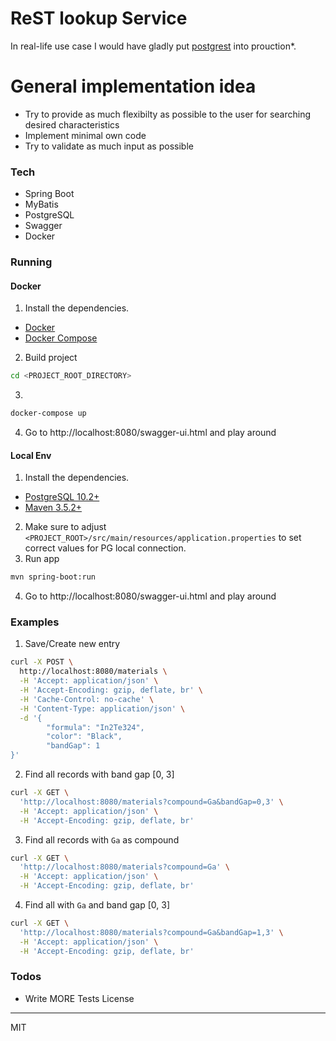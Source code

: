 # ReST lookup Service

In real-life use case I would have gladly put [postgrest](https://github.com/begriffs/postgrest) into prouction*. 

# General implementation idea

  - Try to provide as much flexibilty as possible to the user for searching desired characteristics
  - Implement minimal own code
  - Try to validate as much input as possible

### Tech

* Spring Boot
* MyBatis
* PostgreSQL
* Swagger
* Docker
 
### Running

#### Docker
1. Install the dependencies.
* [Docker](https://docs.docker.com/install/)
* [Docker Compose](https://docs.docker.com/compose/install/)

2. Build project
```sh 
cd <PROJECT_ROOT_DIRECTORY>
```

3. 
```sh
docker-compose up
```
4. Go to http://localhost:8080/swagger-ui.html and play around

#### Local Env
1. Install the dependencies.
* [PostgreSQL 10.2+](https://www.postgresql.org/download/)
* [Maven 3.5.2+](https://maven.apache.org/download.cgi)
2. Make sure to adjust `<PROJECT_ROOT>/src/main/resources/application.properties` to set correct values for PG local connection.
3. Run app
```sh
mvn spring-boot:run
```
4. Go to http://localhost:8080/swagger-ui.html and play around

### Examples

1. Save/Create new entry 
```bash
curl -X POST \
  http://localhost:8080/materials \
  -H 'Accept: application/json' \
  -H 'Accept-Encoding: gzip, deflate, br' \
  -H 'Cache-Control: no-cache' \
  -H 'Content-Type: application/json' \
  -d '{
        "formula": "In2Te324",
        "color": "Black",
        "bandGap": 1
}' 
```

2. Find all records with band gap [0, 3]
```bash
curl -X GET \
  'http://localhost:8080/materials?compound=Ga&bandGap=0,3' \
  -H 'Accept: application/json' \
  -H 'Accept-Encoding: gzip, deflate, br'
```

3. Find all records with `Ga` as compound
```bash
curl -X GET \
  'http://localhost:8080/materials?compound=Ga' \
  -H 'Accept: application/json' \
  -H 'Accept-Encoding: gzip, deflate, br'
```

4. Find all with `Ga` and band gap [0, 3]
```bash
curl -X GET \
  'http://localhost:8080/materials?compound=Ga&bandGap=1,3' \
  -H 'Accept: application/json' \
  -H 'Accept-Encoding: gzip, deflate, br' 
```
### Todos
 - Write MORE Tests
License
----
MIT